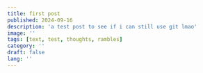 ```yaml
---
title: first post
published: 2024-09-16
description: 'a test post to see if i can still use git lmao'
image: ''
tags: [text, test, thoughts, rambles]
category: ''
draft: false 
lang: ''
---
```

